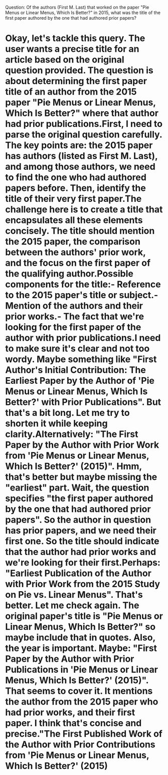Question: Of the authors (First M. Last) that worked on the paper "Pie Menus or Linear Menus, Which Is Better?" in 2015, what was the title of the first paper authored by the one that had authored prior papers?

# Okay, let's tackle this query. The user wants a precise title for an article based on the original question provided. The question is about determining the first paper title of an author from the 2015 paper "Pie Menus or Linear Menus, Which Is Better?" where that author had prior publications.First, I need to parse the original question carefully. The key points are: the 2015 paper has authors (listed as First M. Last), and among those authors, we need to find the one who had authored papers before. Then, identify the title of their very first paper.The challenge here is to create a title that encapsulates all these elements concisely. The title should mention the 2015 paper, the comparison between the authors' prior work, and the focus on the first paper of the qualifying author.Possible components for the title:- Reference to the 2015 paper's title or subject.- Mention of the authors and their prior works.- The fact that we're looking for the first paper of the author with prior publications.I need to make sure it's clear and not too wordy. Maybe something like "First Author's Initial Contribution: The Earliest Paper by the Author of 'Pie Menus or Linear Menus, Which Is Better?' with Prior Publications". But that's a bit long. Let me try to shorten it while keeping clarity.Alternatively: "The First Paper by the Author with Prior Work from 'Pie Menus or Linear Menus, Which Is Better?' (2015)". Hmm, that's better but maybe missing the "earliest" part. Wait, the question specifies "the first paper authored by the one that had authored prior papers". So the author in question has prior papers, and we need their first one. So the title should indicate that the author had prior works and we're looking for their first.Perhaps: "Earliest Publication of the Author with Prior Work from the 2015 Study on Pie vs. Linear Menus". That's better. Let me check again. The original paper's title is "Pie Menus or Linear Menus, Which Is Better?" so maybe include that in quotes. Also, the year is important. Maybe: "First Paper by the Author with Prior Publications in 'Pie Menus or Linear Menus, Which Is Better?' (2015)". That seems to cover it. It mentions the author from the 2015 paper who had prior works, and their first paper. I think that's concise and precise.</think>"The First Published Work of the Author with Prior Contributions from 'Pie Menus or Linear Menus, Which Is Better?' (2015)

